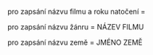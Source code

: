 pro zapsání názvu filmu a roku natočení = <movie name="název filmu" year="rok natočení"></movie>

pro zapsání názvu žánru = <genre> <name> NÁZEV FILMU </name> </genre>

pro zapsání názvu země = <counry> <name> JMÉNO ZEMĚ </name> </country>

